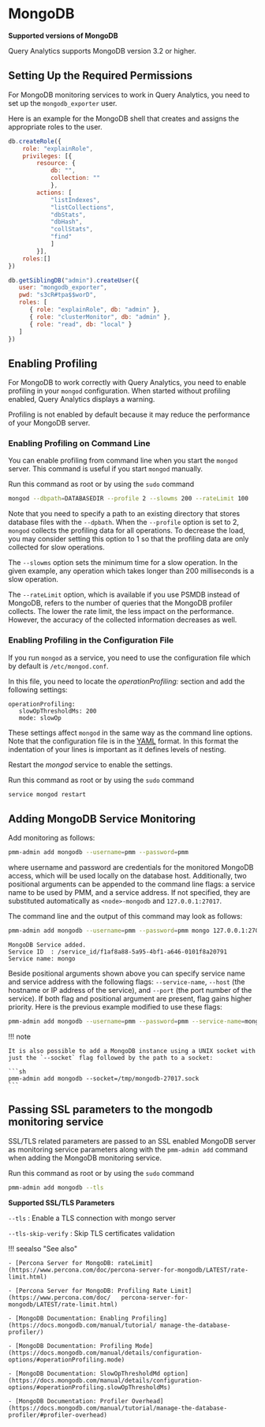 # MongoDB

**Supported versions of MongoDB**

Query Analytics supports MongoDB version 3.2 or higher.

## Setting Up the Required Permissions

For MongoDB monitoring services to work in Query Analytics, you need to set up the `mongodb_exporter` user.

Here is an example for the MongoDB shell that creates and assigns the appropriate roles to the user.

```js
db.createRole({
    role: "explainRole",
    privileges: [{
        resource: {
            db: "",
            collection: ""
            },
        actions: [
            "listIndexes",
            "listCollections",
            "dbStats",
            "dbHash",
            "collStats",
            "find"
            ]
        }],
    roles:[]
})

db.getSiblingDB("admin").createUser({
   user: "mongodb_exporter",
   pwd: "s3cR#tpa$$worD",
   roles: [
      { role: "explainRole", db: "admin" },
      { role: "clusterMonitor", db: "admin" },
      { role: "read", db: "local" }
   ]
})
```

## Enabling Profiling

For MongoDB to work correctly with Query Analytics, you need to enable profiling in your `mongod` configuration. When started without profiling enabled, Query Analytics displays a warning.

Profiling is not enabled by default because it may reduce the performance of your MongoDB server.

### Enabling Profiling on Command Line

You can enable profiling from command line when you start the `mongod` server. This command is useful if you start `mongod` manually.

Run this command as root or by using the `sudo` command

```sh
mongod --dbpath=DATABASEDIR --profile 2 --slowms 200 --rateLimit 100
```

Note that you need to specify a path to an existing directory that stores
database files with the `--dpbath`. When the `--profile` option is set to
2, `mongod` collects the profiling data for all operations. To decrease the
load, you may consider setting this option to 1 so that the profiling data
are only collected for slow operations.

The `--slowms` option sets the minimum time for a slow operation. In the
given example, any operation which takes longer than 200 milliseconds is a
slow operation.

The `--rateLimit` option, which is available if you use PSMDB instead
of MongoDB, refers to the number of queries that the MongoDB profiler
collects. The lower the rate limit, the less impact on the performance.
However, the accuracy of the collected information decreases as well.

### Enabling Profiling in the Configuration File

If you run `mongod` as a service, you need to use the configuration file
which by default is `/etc/mongod.conf`.

In this file, you need to locate the *operationProfiling:* section and add the
following settings:

```
operationProfiling:
   slowOpThresholdMs: 200
   mode: slowOp
```

These settings affect `mongod` in the same way as the command line options. Note that the configuration file is in the [YAML](http://yaml.org/spec/) format. In this format the indentation of your lines is important as it defines levels of nesting.

Restart the *mongod* service to enable the settings.

Run this command as root or by using the `sudo` command

```sh
service mongod restart
```

## Adding MongoDB Service Monitoring

Add monitoring as follows:

```sh
pmm-admin add mongodb --username=pmm --password=pmm
```

where username and password are credentials for the monitored MongoDB access, which will be used locally on the database host. Additionally, two positional arguments can be appended to the command line flags: a service name to be used by PMM, and a service address. If not specified, they are substituted automatically as `<node>-mongodb` and `127.0.0.1:27017`.

The command line and the output of this command may look as follows:

```sh
pmm-admin add mongodb --username=pmm --password=pmm mongo 127.0.0.1:27017
```

```
MongoDB Service added.
Service ID  : /service_id/f1af8a88-5a95-4bf1-a646-0101f8a20791
Service name: mongo
```

Beside positional arguments shown above you can specify service name and service address with the following flags: `--service-name`, `--host` (the hostname or IP address of the service), and `--port` (the port number of the service). If both flag and positional argument are present, flag gains higher priority. Here is the previous example modified to use these flags:

```sh
pmm-admin add mongodb --username=pmm --password=pmm --service-name=mongo --host=127.0.0.1 --port=27017
```

!!! note

    It is also possible to add a MongoDB instance using a UNIX socket with just the `--socket` flag followed by the path to a socket:

    ```sh
    pmm-admin add mongodb --socket=/tmp/mongodb-27017.sock
    ```


## Passing SSL parameters to the mongodb monitoring service

SSL/TLS related parameters are passed to an SSL enabled MongoDB server as
monitoring service parameters along with the `pmm-admin add` command when adding
the MongoDB monitoring service.

Run this command as root or by using the `sudo` command

```sh
pmm-admin add mongodb --tls
```

**Supported SSL/TLS Parameters**

`--tls`
: Enable a TLS connection with mongo server

`--tls-skip-verify`
: Skip TLS certificates validation


!!! seealso "See also"

    - [Percona Server for MongoDB: rateLimit](https://www.percona.com/doc/percona-server-for-mongodb/LATEST/rate-limit.html)

    - [Percona Server for MongoDB: Profiling Rate Limit](https://www.percona.com/doc/   percona-server-for-mongodb/LATEST/rate-limit.html)

    - [MongoDB Documentation: Enabling Profiling](https://docs.mongodb.com/manual/tutorial/ manage-the-database-profiler/)

    - [MongoDB Documentation: Profiling Mode](https://docs.mongodb.com/manual/details/configuration-options/#operationProfiling.mode)

    - [MongoDB Documentation: SlowOpThresholdMd option](https://docs.mongodb.com/manual/details/configuration-options/#operationProfiling.slowOpThresholdMs)

    - [MongoDB Documentation: Profiler Overhead](https://docs.mongodb.com/manual/tutorial/manage-the-database-profiler/#profiler-overhead)
